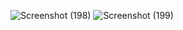 ![Screenshot (198)](https://user-images.githubusercontent.com/54937640/147879887-02739f4d-4bc6-4add-98c6-cc305107f4aa.png)
![Screenshot (199)](https://user-images.githubusercontent.com/54937640/147879889-6925d39c-5fba-4ae3-aa2c-c670561d3625.png)

